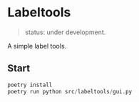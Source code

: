 # Labeltools

> status: under development.

A simple label tools.

## Start

```python
poetry install
poetry run python src/labeltools/gui.py
```
